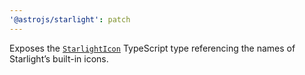 ```yaml
---
'@astrojs/starlight': patch
---
```


Exposes the [`StarlightIcon`](https://starlight.astro.build/reference/icons/#starlighticon-type) TypeScript type referencing the names of Starlight’s built-in icons.
